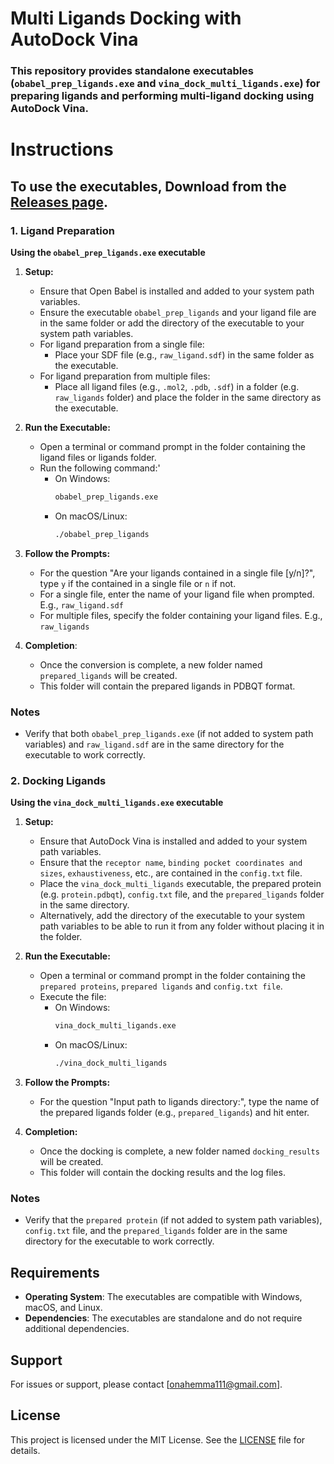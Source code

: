# Multi Ligands Docking with AutoDock Vina

### This repository provides standalone executables (`obabel_prep_ligands.exe` and `vina_dock_multi_ligands.exe`) for preparing ligands and performing multi-ligand docking using AutoDock Vina.

# Instructions

## To use the executables, Download from the [Releases page](https://github.com/OnahPmi/Multiple-Ligand-Docking-with-Vina/releases/tag/v1.0.0).

### 1. Ligand Preparation

**Using the `obabel_prep_ligands.exe` executable**

1. **Setup:**
   - Ensure that Open Babel is installed and added to your system path variables.
   - Ensure the executable `obabel_prep_ligands` and your ligand file are in the same folder or add the directory of the executable to your system path variables.
   - For ligand preparation from a single file:
     - Place your SDF file (e.g., `raw_ligand.sdf`) in the same folder as the executable.
   - For ligand preparation from multiple files:
     - Place all ligand files (e.g., `.mol2`, `.pdb`, `.sdf`) in a folder (e.g. `raw_ligands` folder) and place the folder in the same directory as the executable.

3. **Run the Executable:**
   - Open a terminal or command prompt in the folder containing the ligand files or ligands folder.
   - Run the following command:'
     - On Windows:
       ```bash
       obabel_prep_ligands.exe
       ```
     - On macOS/Linux:
       ```bash
       ./obabel_prep_ligands
       ```
       
4. **Follow the Prompts:**
   - For the question "Are your ligands contained in a single file [y/n]?", type `y` if the contained in a single file or `n` if not.
   - For a single file, enter the name of your ligand file when prompted. E.g., `raw_ligand.sdf`
   - For multiple files, specify the folder containing your ligand files. E.g., `raw_ligands`

5. **Completion**:
   - Once the conversion is complete, a new folder named `prepared_ligands` will be created.
   - This folder will contain the prepared ligands in PDBQT format.

### Notes
- Verify that both `obabel_prep_ligands.exe` (if not added to system path variables) and `raw_ligand.sdf` are in the same directory for the executable to work correctly.

### 2. Docking Ligands

**Using the `vina_dock_multi_ligands.exe` executable**

1. **Setup:**
   - Ensure that AutoDock Vina is installed and added to your system path variables.
   - Ensure that the `receptor name`, `binding pocket coordinates and sizes`, `exhaustiveness`, etc., are contained in the `config.txt` file.
   - Place the `vina_dock_multi_ligands` executable, the prepared protein (e.g. `protein.pdbqt`), `config.txt` file, and the `prepared_ligands` folder in the same directory.
   - Alternatively, add the directory of the executable to your system path variables to be able to run it from any folder without placing it in the folder.

2. **Run the Executable:**
   - Open a terminal or command prompt in the folder containing the `prepared proteins`, `prepared ligands` and `config.txt file`.
   - Execute the file:
     - On Windows:
       ```bash
       vina_dock_multi_ligands.exe
       ```
     - On macOS/Linux:
       ```bash
       ./vina_dock_multi_ligands
       ```

3. **Follow the Prompts:**
    - For the question "Input path to ligands directory:", type the name of the prepared ligands folder (e.g., `prepared_ligands`) and hit enter.

4. **Completion:**
   - Once the docking is complete, a new folder named `docking_results` will be created.
   - This folder will contain the docking results and the log files.

### Notes
- Verify that the `prepared protein` (if not added to system path variables), `config.txt` file, and the `prepared_ligands` folder are in the same directory for the executable to work correctly.

## Requirements

- **Operating System**: The executables are compatible with Windows, macOS, and Linux.
- **Dependencies**: The executables are standalone and do not require additional dependencies.

## Support

For issues or support, please contact [onahemma111@gmail.com].

## License

This project is licensed under the MIT License. See the [LICENSE](LICENSE) file for details.
